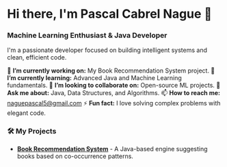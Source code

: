 # Hi there, I'm Pascal Cabrel Nague 👋

### Machine Learning Enthusiast & Java Developer

I'm a passionate developer focused on building intelligent systems and clean, efficient code.

🔭 **I’m currently working on:** My Book Recommendation System project.
🌱 **I’m currently learning:** Advanced Java and Machine Learning fundamentals.
👯 **I’m looking to collaborate on:** Open-source ML projects.
💬 **Ask me about:** Java, Data Structures, and Algorithms.
📫 **How to reach me:** [naguepascal5@gmail.com](mailto:naguepascal5@gmail.com)
⚡ **Fun fact:** I love solving complex problems with elegant code.

### 🛠️ My Projects

- **[Book Recommendation System](https://github.com/NPCabrel/book-recommender)** - A Java-based engine suggesting books based on co-occurrence patterns.
